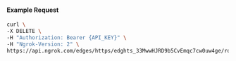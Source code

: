 <!-- Code generated for API Clients. DO NOT EDIT. -->

#### Example Request

```bash
curl \
-X DELETE \
-H "Authorization: Bearer {API_KEY}" \
-H "Ngrok-Version: 2" \
https://api.ngrok.com/edges/https/edghts_33MwwHJRD9b5CvEmqc7cw0uw4ge/routes/edghtsrt_33MwwIUYzVOWJzeDE3cAfdMKVY3/saml
```
